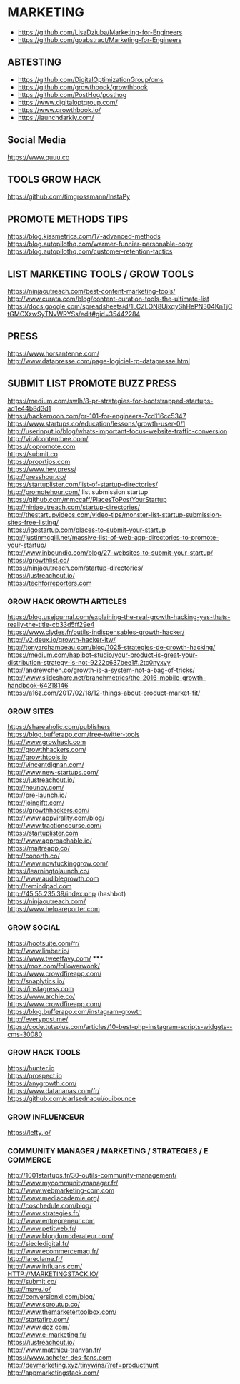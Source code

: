 # MARKETING

- https://github.com/LisaDziuba/Marketing-for-Engineers
- https://github.com/goabstract/Marketing-for-Engineers

## ABTESTING
- https://github.com/DigitalOptimizationGroup/cms
- https://github.com/growthbook/growthbook
- https://github.com/PostHog/posthog
- https://www.digitaloptgroup.com/
- https://www.growthbook.io/
- https://launchdarkly.com/

<h2>Social Media</h2>
<p><a href="https://www.quuu.co">https://www.quuu.co</a></p>
<h2>TOOLS GROW HACK</h2>
<p><a href="https://github.com/timgrossmann/InstaPy">https://github.com/timgrossmann/InstaPy</a></p>
<h2>PROMOTE METHODS TIPS</h2>
<p><a href="https://blog.kissmetrics.com/17-advanced-methods">https://blog.kissmetrics.com/17-advanced-methods</a><br>
<a href="https://blog.autopilothq.com/warmer-funnier-personable-copy">https://blog.autopilothq.com/warmer-funnier-personable-copy</a><br>
<a href="https://blog.autopilothq.com/customer-retention-tactics">https://blog.autopilothq.com/customer-retention-tactics</a></p>
<h2>LIST MARKETING TOOLS / GROW TOOLS</h2>
<p><a href="https://ninjaoutreach.com/best-content-marketing-tools/">https://ninjaoutreach.com/best-content-marketing-tools/</a><br>
<a href="http://www.curata.com/blog/content-curation-tools-the-ultimate-list">http://www.curata.com/blog/content-curation-tools-the-ultimate-list</a><br>
<a href="https://docs.google.com/spreadsheets/d/1LCZLON8UixqyShHePN304KnTjCtGMCXzwSyTNvWRYSs/edit#gid=35442284">https://docs.google.com/spreadsheets/d/1LCZLON8UixqyShHePN304KnTjCtGMCXzwSyTNvWRYSs/edit#gid=35442284</a></p>
<h2>PRESS</h2>
<p><a href="https://www.horsantenne.com/">https://www.horsantenne.com/</a><br>
<a href="http://www.datapresse.com/page-logiciel-rp-datapresse.html">http://www.datapresse.com/page-logiciel-rp-datapresse.html</a></p>
<h2>SUBMIT LIST PROMOTE BUZZ PRESS</h2>
<p><a href="https://medium.com/swlh/8-pr-strategies-for-bootstrapped-startups-ad1e44b8d3d1">https://medium.com/swlh/8-pr-strategies-for-bootstrapped-startups-ad1e44b8d3d1</a><br>
<a href="https://hackernoon.com/pr-101-for-engineers-7cd116cc5347">https://hackernoon.com/pr-101-for-engineers-7cd116cc5347</a><br>
<a href="https://www.startups.co/education/lessons/growth-user-0/1">https://www.startups.co/education/lessons/growth-user-0/1</a><br>
<a href="http://userinput.io/blog/whats-important-focus-website-traffic-conversion">http://userinput.io/blog/whats-important-focus-website-traffic-conversion</a><br>
<a href="http://viralcontentbee.com/">http://viralcontentbee.com/</a><br>
<a href="https://copromote.com">https://copromote.com</a><br>
<a href="https://submit.co">https://submit.co</a><br>
<a href="https://proprtips.com">https://proprtips.com</a><br>
<a href="https://www.hey.press/">https://www.hey.press/</a><br>
<a href="http://presshour.co/">http://presshour.co/</a><br>
<a href="https://startuplister.com/list-of-startup-directories/">https://startuplister.com/list-of-startup-directories/</a><br>
<a href="http://promotehour.com/">http://promotehour.com/</a>  list submission startup<br>
<a href="https://github.com/mmccaff/PlacesToPostYourStartup">https://github.com/mmccaff/PlacesToPostYourStartup</a><br>
<a href="http://ninjaoutreach.com/startup-directories/">http://ninjaoutreach.com/startup-directories/</a><br>
<a href="http://thestartupvideos.com/video-tips/monster-list-startup-submission-sites-free-listing/">http://thestartupvideos.com/video-tips/monster-list-startup-submission-sites-free-listing/</a><br>
<a href="https://igostartup.com/places-to-submit-your-startup">https://igostartup.com/places-to-submit-your-startup</a><br>
<a href="http://justinmcgill.net/massive-list-of-web-app-directories-to-promote-your-startup/">http://justinmcgill.net/massive-list-of-web-app-directories-to-promote-your-startup/</a><br>
<a href="http://www.inboundio.com/blog/27-websites-to-submit-your-startup/">http://www.inboundio.com/blog/27-websites-to-submit-your-startup/</a><br>
<a href="https://growthlist.co/">https://growthlist.co/</a><br>
<a href="https://ninjaoutreach.com/startup-directories/">https://ninjaoutreach.com/startup-directories/</a><br>
<a href="https://justreachout.io/">https://justreachout.io/</a><br>
<a href="https://techforreporters.com">https://techforreporters.com</a></p>
<h3>GROW HACK GROWTH ARTICLES</h3>
<p><a href="https://blog.usejournal.com/explaining-the-real-growth-hacking-yes-thats-really-the-title-cb33d5ff29e4">https://blog.usejournal.com/explaining-the-real-growth-hacking-yes-thats-really-the-title-cb33d5ff29e4</a><br>
<a href="https://www.clydes.fr/outils-indispensables-growth-hacker/">https://www.clydes.fr/outils-indispensables-growth-hacker/</a><br>
<a href="http://v2.deux.io/growth-hacker-itw/">http://v2.deux.io/growth-hacker-itw/</a><br>
<a href="http://tonyarchambeau.com/blog/1025-strategies-de-growth-hacking/">http://tonyarchambeau.com/blog/1025-strategies-de-growth-hacking/</a><br>
<a href="https://medium.com/hapibot-studio/your-product-is-great-your-distribution-strategy-is-not-9222c637bee1#.2tc0nyxyy">https://medium.com/hapibot-studio/your-product-is-great-your-distribution-strategy-is-not-9222c637bee1#.2tc0nyxyy</a><br>
<a href="http://andrewchen.co/growth-is-a-system-not-a-bag-of-tricks/">http://andrewchen.co/growth-is-a-system-not-a-bag-of-tricks/</a><br>
<a href="http://www.slideshare.net/branchmetrics/the-2016-mobile-growth-handbook-64218146">http://www.slideshare.net/branchmetrics/the-2016-mobile-growth-handbook-64218146</a><br>
<a href="https://a16z.com/2017/02/18/12-things-about-product-market-fit/">https://a16z.com/2017/02/18/12-things-about-product-market-fit/</a></p>
<h3>GROW  SITES</h3>
<p><a href="https://shareaholic.com/publishers">https://shareaholic.com/publishers</a><br>
<a href="https://blog.bufferapp.com/free-twitter-tools">https://blog.bufferapp.com/free-twitter-tools</a><br>
<a href="http://www.growhack.com">http://www.growhack.com</a><br>
<a href="http://growthhackers.com/">http://growthhackers.com/</a><br>
<a href="http://growthtools.io">http://growthtools.io</a><br>
<a href="http://vincentdignan.com/">http://vincentdignan.com/</a><br>
<a href="http://www.new-startups.com/">http://www.new-startups.com/</a><br>
<a href="https://justreachout.io/">https://justreachout.io/</a><br>
<a href="http://nouncy.com/">http://nouncy.com/</a><br>
<a href="http://pre-launch.io/">http://pre-launch.io/</a><br>
<a href="http://joingiftt.com/">http://joingiftt.com/</a><br>
<a href="https://growthhackers.com/">https://growthhackers.com/</a><br>
<a href="http://www.appvirality.com/blog/">http://www.appvirality.com/blog/</a><br>
<a href="http://www.tractioncourse.com/">http://www.tractioncourse.com/</a><br>
<a href="https://startuplister.com">https://startuplister.com</a><br>
<a href="http://www.approachable.io/">http://www.approachable.io/</a><br>
<a href="https://maitreapp.co/">https://maitreapp.co/</a><br>
<a href="http://conorth.co/">http://conorth.co/</a><br>
<a href="http://www.nowfuckinggrow.com/">http://www.nowfuckinggrow.com/</a><br>
<a href="https://learningtolaunch.co/">https://learningtolaunch.co/</a><br>
<a href="http://www.audiblegrowth.com">http://www.audiblegrowth.com</a><br>
<a href="http://remindpad.com">http://remindpad.com</a><br>
<a href="http://45.55.235.39/index.php">http://45.55.235.39/index.php</a> (hashbot)<br>
<a href="https://ninjaoutreach.com/">https://ninjaoutreach.com/</a><br>
<a href="https://www.helpareporter.com">https://www.helpareporter.com</a></p>
<h3>GROW SOCIAL</h3>
<p><a href="https://hootsuite.com/fr/">https://hootsuite.com/fr/</a><br>
<a href="http://www.limber.io/">http://www.limber.io/</a><br>
<a href="https://www.tweetfavy.com/">https://www.tweetfavy.com/</a>  <strong>***</strong><br>
<a href="https://moz.com/followerwonk/">https://moz.com/followerwonk/</a><br>
<a href="https://www.crowdfireapp.com/">https://www.crowdfireapp.com/</a><br>
<a href="http://snaplytics.io/">http://snaplytics.io/</a><br>
<a href="https://instagress.com">https://instagress.com</a><br>
<a href="https://www.archie.co/">https://www.archie.co/</a><br>
<a href="https://www.crowdfireapp.com/">https://www.crowdfireapp.com/</a><br>
<a href="https://blog.bufferapp.com/instagram-growth">https://blog.bufferapp.com/instagram-growth</a><br>
<a href="http://everypost.me/">http://everypost.me/</a><br>
<a href="https://code.tutsplus.com/articles/10-best-php-instagram-scripts-widgets--cms-30080">https://code.tutsplus.com/articles/10-best-php-instagram-scripts-widgets--cms-30080</a></p>
<h3>GROW HACK TOOLS</h3>
<p><a href="https://hunter.io">https://hunter.io</a><br>
<a href="https://prospect.io">https://prospect.io</a><br>
<a href="https://anygrowth.com/">https://anygrowth.com/</a><br>
<a href="https://www.datananas.com/fr/">https://www.datananas.com/fr/</a><br>
<a href="https://github.com/carlsednaoui/ouibounce">https://github.com/carlsednaoui/ouibounce</a></p>
<h3>GROW INFLUENCEUR</h3>
<p><a href="https://lefty.io/">https://lefty.io/</a></p>
<h3>COMMUNITY MANAGER / MARKETING / STRATEGIES / E COMMERCE</h3>
<p><a href="http://1001startups.fr/30-outils-community-management/">http://1001startups.fr/30-outils-community-management/</a><br>
<a href="http://www.mycommunitymanager.fr/">http://www.mycommunitymanager.fr/</a><br>
<a href="http://www.webmarketing-com.com">http://www.webmarketing-com.com</a><br>
<a href="http://www.mediacademie.org/">http://www.mediacademie.org/</a><br>
<a href="http://coschedule.com/blog/">http://coschedule.com/blog/</a><br>
<a href="http://www.strategies.fr/">http://www.strategies.fr/</a><br>
<a href="http://www.entrepreneur.com">http://www.entrepreneur.com</a><br>
<a href="http://www.petitweb.fr/">http://www.petitweb.fr/</a><br>
<a href="http://www.blogdumoderateur.com/">http://www.blogdumoderateur.com/</a><br>
<a href="http://siecledigital.fr/">http://siecledigital.fr/</a><br>
<a href="http://www.ecommercemag.fr/">http://www.ecommercemag.fr/</a><br>
<a href="http://lareclame.fr/">http://lareclame.fr/</a><br>
<a href="http://www.influans.com/">http://www.influans.com/</a><br>
<a href="HTTP://MARKETINGSTACK.IO/">HTTP://MARKETINGSTACK.IO/</a><br>
<a href="http://submit.co/">http://submit.co/</a><br>
<a href="http://mave.io/">http://mave.io/</a><br>
<a href="http://conversionxl.com/blog/">http://conversionxl.com/blog/</a><br>
<a href="http://www.sproutup.co/">http://www.sproutup.co/</a><br>
<a href="http://www.themarketertoolbox.com/">http://www.themarketertoolbox.com/</a><br>
<a href="http://startafire.com/">http://startafire.com/</a><br>
<a href="http://www.doz.com/">http://www.doz.com/</a><br>
<a href="http://www.e-marketing.fr/">http://www.e-marketing.fr/</a><br>
<a href="https://justreachout.io/">https://justreachout.io/</a><br>
<a href="http://www.matthieu-tranvan.fr/">http://www.matthieu-tranvan.fr/</a><br>
<a href="https://www.acheter-des-fans.com">https://www.acheter-des-fans.com</a><br>
<a href="http://devmarketing.xyz/tinywins/?ref=producthunt">http://devmarketing.xyz/tinywins/?ref=producthunt</a><br>
<a href="http://appmarketingstack.com/">http://appmarketingstack.com/</a></p>
